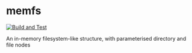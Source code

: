 # memfs

[![Build and Test](https://github.com/xyncro/memfs/actions/workflows/build_and_test.yml/badge.svg)](https://github.com/xyncro/memfs/actions/workflows/build_and_test.yml)

An in-memory filesystem-like structure, with parameterised directory and file nodes
